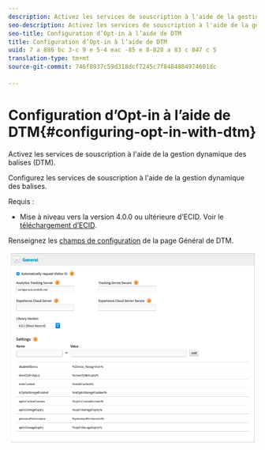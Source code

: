 ```yaml
---
description: Activez les services de souscription à l'aide de la gestion dynamique des balises (DTM).
seo-description: Activez les services de souscription à l'aide de la gestion dynamique des balises (DTM).
seo-title: Configuration d’Opt-in à l’aide de DTM
title: Configuration d’Opt-in à l’aide de DTM
uuid: 7 a 886 bc 3-c 9 e 5-4 eac -85 e 8-828 a 83 c 847 c 5
translation-type: tm+mt
source-git-commit: 746f8937c59d318dcf7245c7f8484884974601dc

---
```



# Configuration d’Opt-in à l’aide de DTM{#configuring-opt-in-with-dtm}

Activez les services de souscription à l&#39;aide de la gestion dynamique des balises (DTM).

Configurez les services de souscription à l&#39;aide de la gestion dynamique des balises.

Requis :

* Mise à niveau vers la version 4.0.0 ou ultérieure d’ECID. Voir le [téléchargement d’ECID](https://github.com/Adobe-Marketing-Cloud/id-service/releases).

Renseignez les [champs de configuration](/help/implementation-guides/opt-in-service/api.md) de la page Général de DTM.

![](assets/DTM-example.png)
